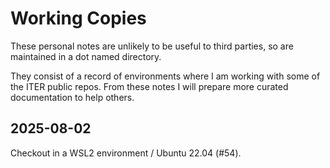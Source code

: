 # Working Copies

These personal notes are unlikely to be useful to third parties, so are maintained in a dot named directory.

They consist of a record of environments where I am working with some of the ITER public repos.  From these notes I will prepare more curated documentation to help others.

## 2025-08-02

Checkout in a WSL2 environment / Ubuntu 22.04 (#54).
